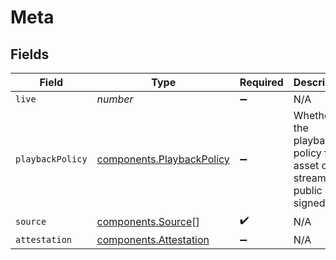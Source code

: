 # Meta


## Fields

| Field                                                                  | Type                                                                   | Required                                                               | Description                                                            |
| ---------------------------------------------------------------------- | ---------------------------------------------------------------------- | ---------------------------------------------------------------------- | ---------------------------------------------------------------------- |
| `live`                                                                 | *number*                                                               | :heavy_minus_sign:                                                     | N/A                                                                    |
| `playbackPolicy`                                                       | [components.PlaybackPolicy](../../models/components/playbackpolicy.md) | :heavy_minus_sign:                                                     | Whether the playback policy for a asset or stream is public or signed  |
| `source`                                                               | [components.Source](../../models/components/source.md)[]               | :heavy_check_mark:                                                     | N/A                                                                    |
| `attestation`                                                          | [components.Attestation](../../models/components/attestation.md)       | :heavy_minus_sign:                                                     | N/A                                                                    |